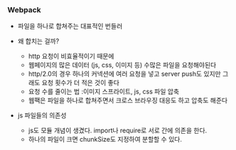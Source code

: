 ### Webpack

- 파일을 하나로 합쳐주는 대표적인 번들러
- 왜 합치는 걸까?

  - http 요청이 비효율적이기 때문에
  - 웹페이지의 많은 데이터 (js, css, 이미지 등) 수많은 파일을 요청해야된다
  - http/2.0의 경우 하나의 커넥션에 여러 요청을 넣고 server push도 있지만 그래도 요청 횟수가 더 적은 것이 좋다
  - 요청 수를 줄이는 법 :이미지 스프라이트, js, css 파일 압축
  - 웹팩은 파일을 하나로 합쳐주면서 크로스 브라우징 대응도 하고 압축도 해준다

- js 파일들의 의존성
  - js도 모듈 개념이 생겼다. import나 require로 서로 간에 의존을 한다.
  - 하나의 파일이 크면 chunkSize도 지정하여 분할할 수 있다.
